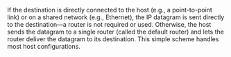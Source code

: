 If the destination is directly connected to the host (e.g., a point-to-point link) or on a shared network (e.g., Ethernet), the IP datagram is sent directly to the destination—a router is not required or used. Otherwise, the host sends the datagram to a single router (called the default router) and lets the router deliver the datagram to its destination. This simple scheme handles most host configurations.